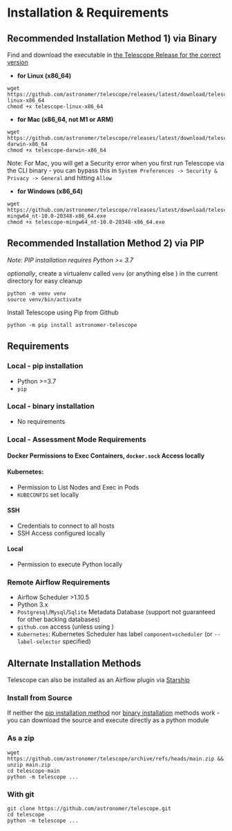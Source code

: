 
# Installation & Requirements
## Recommended Installation Method 1) via Binary

Find and download the executable in [the Telescope Release for the correct version](https://github.com/astronomer/telescope/releases/latest)

- **for Linux (x86_64)**
```shell
wget https://github.com/astronomer/telescope/releases/latest/download/telescope-linux-x86_64
chmod +x telescope-linux-x86_64
```

- **for Mac (x86_64, not M1 or ARM)**
```shell
wget https://github.com/astronomer/telescope/releases/latest/download/telescope-darwin-x86_64
chmod +x telescope-darwin-x86_64
```
Note: For Mac, you will get a Security error when you first run Telescope via the CLI binary - you can bypass this in `System Preferences -> Security & Privacy -> General` and hitting `Allow`

- **for Windows (x86_64)**
```shell
wget https://github.com/astronomer/telescope/releases/latest/download/telescope-mingw64_nt-10.0-20348-x86_64.exe
chmod +x telescope-mingw64_nt-10.0-20348-x86_64.exe
```

## Recommended Installation Method 2) via PIP
*Note: PIP installation requires Python >= 3.7*

*optionally*, create a virtualenv called `venv` (or anything else ) in the current directory for easy cleanup
```shell
python -m venv venv
source venv/bin/activate
```

Install Telescope using Pip from Github

```shell
python -m pip install astronomer-telescope
```

## Requirements
### Local - pip installation
- Python >=3.7
- `pip`

### Local - binary installation
- No requirements

### Local - Assessment Mode Requirements
#### Docker Permissions to Exec Containers, `docker.sock` Access locally

#### Kubernetes:
- Permission to List Nodes and Exec in Pods
- `KUBECONFIG` set locally

#### SSH
- Credentials to connect to all hosts
- SSH Access configured locally

#### Local
- Permission to execute Python locally

### Remote Airflow Requirements
- Airflow Scheduler >1.10.5
- Python 3.x
- `Postgresql`/`Mysql`/`Sqlite` Metadata Database (support not guaranteed for other backing databases)
- `github.com` access (unless using )
- `Kubernetes`: Kubernetes Scheduler has label `component=scheduler` (or `--label-selector` specified)


## Alternate Installation Methods
Telescope can also be installed as an Airflow plugin via [Starship](https://github.com/astronomer/starship)

### Install from Source
If neither the [pip installation method](#installation-method-2-via-pip)
nor [binary installation](#installation-method-1-via-binary) methods work - you can download the source
and execute directly as a python module

### As a zip
```shell
wget https://github.com/astronomer/telescope/archive/refs/heads/main.zip && unzip main.zip
cd telescope-main
python -m telescope ...
```

### With git
```shell
git clone https://github.com/astronomer/telescope.git
cd telescope
python -m telescope ...
```
